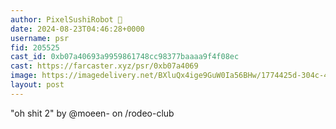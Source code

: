 ```yaml
---
author: PixelSushiRobot 💫
date: 2024-08-23T04:46:28+0000
username: psr
fid: 205525
cast_id: 0xb07a40693a9959861748cc98377baaaa9f4f08ec
cast: https://farcaster.xyz/psr/0xb07a4069
image: https://imagedelivery.net/BXluQx4ige9GuW0Ia56BHw/1774425d-304c-48e3-8caf-a28c18397f00/original
layout: post
---
```


"oh shit 2" by @moeen- on /rodeo-club

<img src='https://imagedelivery.net/BXluQx4ige9GuW0Ia56BHw/1774425d-304c-48e3-8caf-a28c18397f00/original' alt='' referrerpolicy='no-referrer'/>
